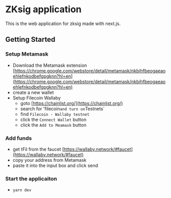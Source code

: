 # ZKsig application

This is the web application for zksig made with next.js.

## Getting Started

### Setup Metamask

- Download the Metamask extension [https://chrome.google.com/webstore/detail/metamask/nkbihfbeogaeaoehlefnkodbefgpgknn?hl=en](https://chrome.google.com/webstore/detail/metamask/nkbihfbeogaeaoehlefnkodbefgpgknn?hl=en)
- create a new wallet
- Setup Filecoin Wallaby 
  - goto [https://chainlist.org/](https://chainlist.org/)
  - search for 'filecoin` and turn on `Testnets`
  - find `Filecoin - Wallaby testnet`
  - click the `Connect Wallet` button
  - click the `Add to Meamask` button

### Add funds

- get tFil from the faucet [https://wallaby.network/#faucet](https://wallaby.network/#faucet)
- copy your address from Metamask
- paste it into the input box and click send

### Start the applicaiton

- `yarn dev`
